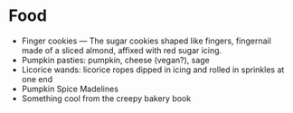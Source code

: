 # Food

- Finger cookies — The sugar cookies shaped like fingers, fingernail made of a sliced almond, affixed with red sugar icing.
- Pumpkin pasties: pumpkin, cheese (vegan?), sage
- Licorice wands: licorice ropes dipped in icing and rolled in sprinkles at one end
- Pumpkin Spice Madelines
- Something cool from the creepy bakery book

